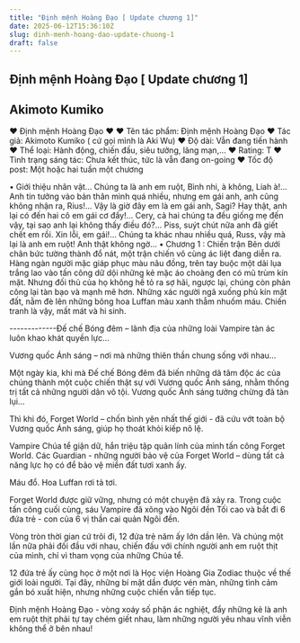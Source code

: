 ```yaml
---
title: "Định mệnh Hoàng Đạo [ Update chương 1]"
date: 2025-06-12T15:36:10Z
slug: dinh-menh-hoang-dao-update-chuong-1
draft: false
---
```


## Định mệnh Hoàng Đạo [ Update chương 1]

## Akimoto Kumiko

♥ Định mệnh Hoàng Đạo ♥
♥ Tên tác phẩm: Định mệnh Hoàng Đạo
♥ Tác giả: Akimoto Kumiko ( cứ gọi mình là Aki Wu)
♥ Độ dài: Vẫn đang tiến hành 
♥ Thể loại: Hành động, chiến đấu, siêu tưởng, lãng mạn,...
♥ Rating: T
♥ Tình trạng sáng tác: Chưa kết thúc, tức là vẫn đang on-going
♥ Tốc độ post: Một hoặc hai tuần một chương
 
• Giới thiệu nhân vật... Chúng ta là anh em ruột, Bình nhi, à không, Liah à!... Anh tin tưởng vào bản thân mình quá nhiều, nhưng em gái anh, anh cũng không nhận ra, Rius!... Vậy là giờ đây em là em gái anh, Sagi? Hay thật, anh lại có đến hai cô em gái cơ đấy!... Cery, cả hai chúng ta đều giống mẹ đến vậy, tại sao anh lại không thấy điều đó?... Piss, suýt chút nữa anh đã giết chết em rồi. Xin lỗi, em gái!... Chúng ta khác nhau nhiều quá, Russ, vậy mà lại là anh em ruột! Anh thật không ngờ...
• Chương 1 : Chiến trận
 Bên dưới chân bức tường thành đổ nát, một trận chiến vô cùng ác liệt đang diễn ra. Hàng ngàn người mặc giáp phục màu nâu đồng, trên tay buộc một dải lụa trắng lao vào tấn công dữ dội những kẻ mặc áo choàng đen có mũ trùm kín mặt. Nhưng đối thủ của họ không hề tỏ ra sợ hãi, ngược lại, chúng còn phản công lại tàn bạo và mạnh mẽ hơn. Những xác người ngã xuống phủ kín mặt đất, nằm đè lên những bông hoa Luffan màu xanh thẫm nhuốm máu. Chiến tranh là vậy, mất mát và hi sinh.
 
 -------------Đế chế Bóng đêm – lãnh địa của những loài Vampire tàn ác luôn khao khát quyền lực…
 
Vương quốc Ánh sáng – nơi mà những thiên thần chung sống với nhau…
 
Một ngày kia, khi mà Đế chế Bóng đêm đã biến những dã tâm độc ác của chúng thành một cuộc chiến thật sự với Vương quốc Ánh sáng, nhằm thống trị tất cả những người dân vô tội. Vương quốc Ánh sáng tưởng chừng đã tàn lụi…
 
Thì khi đó, Forget World – chốn bình yên nhất thế giới - đã cứu vớt toàn bộ Vương quốc Ánh sáng, giúp họ thoát khỏi kiếp nô lệ. 
 
Vampire Chúa tể giận dữ, hắn triệu tập quân lính của mình tấn công Forget World. Các Guardian - những người bảo vệ của Forget World – dùng tất cả năng lực họ có để bảo vệ miền đất tươi xanh ấy. 
 
Máu đổ. Hoa Luffan rơi tả tơi.
 
Forget World được giữ vững, nhưng có một chuyện đã xảy ra. Trong cuộc tấn công cuối cùng, sáu Vampire đã xông vào Ngôi đền Tối cao và bắt đi 6 đứa trẻ - con của 6 vị thần cai quản Ngôi đền.
 
Vòng tròn thời gian cứ trôi đi, 12 đứa trẻ năm ấy lớn dần lên. Và chúng một lần nữa phải đối đầu với nhau, chiến đấu với chính người anh em ruột thịt của mình, chỉ vì tham vọng của những Chúa tể.
 
12 đứa trẻ ấy cùng học ở một nơi là Học viện Hoàng Gia Zodiac thuộc về thế giới loài người. Tại đây, những bí mật dần được vén màn, những tình cảm gắn bó xuất hiện, nhưng những cuộc chiến vẫn tiếp tục.
 
Định mệnh Hoàng Đạo - vòng xoáy số phận ác nghiệt, đẩy những kẻ là anh em ruột thịt phải tự tay chém giết nhau, làm những người yêu nhau vĩnh viễn không thể ở bên nhau!